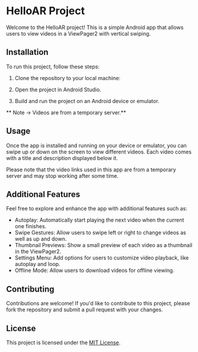# HelloAR Project

Welcome to the HelloAR project! This is a simple Android app that allows users to view videos in a ViewPager2 with vertical swiping.

## Installation

To run this project, follow these steps:

1. Clone the repository to your local machine:

2. Open the project in Android Studio.

3. Build and run the project on an Android device or emulator.

** Note -> Videos are from a temporary server.**

## Usage

Once the app is installed and running on your device or emulator, you can swipe up or down on the screen to view different videos. Each video comes with a title and description displayed below it.

Please note that the video links used in this app are from a temporary server and may stop working after some time.

## Additional Features

Feel free to explore and enhance the app with additional features such as:

- Autoplay: Automatically start playing the next video when the current one finishes.
- Swipe Gestures: Allow users to swipe left or right to change videos as well as up and down.
- Thumbnail Previews: Show a small preview of each video as a thumbnail in the ViewPager2.
- Settings Menu: Add options for users to customize video playback, like autoplay and loop.
- Offline Mode: Allow users to download videos for offline viewing.

## Contributing

Contributions are welcome! If you'd like to contribute to this project, please fork the repository and submit a pull request with your changes.

## License

This project is licensed under the [MIT License](LICENSE).

